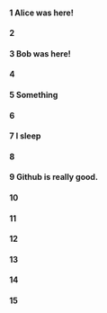 #### 1 Alice was here!
#### 2
#### 3 Bob was here!
#### 4
#### 5 Something
#### 6
#### 7 I sleep
#### 8
#### 9 Github is really good.
#### 10
#### 11
#### 12
#### 13
#### 14
#### 15
